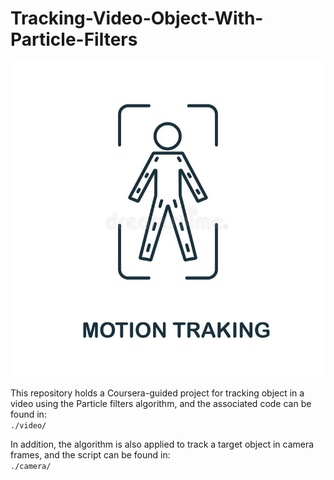 # Tracking-Video-Object-With-Particle-Filters

![alt text](./motion-tracking.jpg)

This repository holds a Coursera-guided project for tracking object in a video using the Particle filters algorithm, and the associated code can be found in: </br>
`./video/`

In addition, the algorithm is also applied to track a target object in camera frames, and the script can be found in: </br>
`./camera/`
